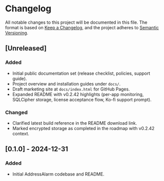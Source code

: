 # Changelog

All notable changes to this project will be documented in this file. The format is based on [Keep a Changelog](https://keepachangelog.com/en/1.1.0/), and the project adheres to [Semantic Versioning](https://semver.org/spec/v2.0.0.html).

## [Unreleased]
### Added
- Initial public documentation set (release checklist, policies, support guide).
- Project overview and installation guides under `docs/`.
- Draft marketing site at `docs/index.html` for GitHub Pages.
- Expanded README with v0.2.42 highlights (per-app monitoring, SQLCipher storage, license acceptance flow, Ko-fi support prompt).

### Changed
- Clarified latest build reference in the README download link.
- Marked encrypted storage as completed in the roadmap with v0.2.42 context.

## [0.1.0] - 2024-12-31
### Added
- Initial AddressAlarm codebase and README.
